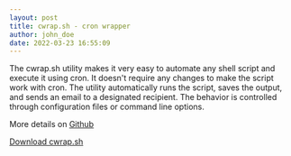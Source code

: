 ```yaml
---
layout: post
title: cwrap.sh - cron wrapper
author: john_doe
date: 2022-03-23 16:55:09
---
```

The cwrap.sh utility makes it very easy to automate any shell script and execute it using cron. It doesn't require any changes to make the script work with cron. The utility automatically runs the script, saves the output, and sends an email to a designated recipient. The behavior is controlled through configuration files or command line options.

More details on [Github](https://github.com/fnds/cwrap)

[Download cwrap.sh](https://raw.githubusercontent.com/fnds/cwrap/master/cwrap.sh)